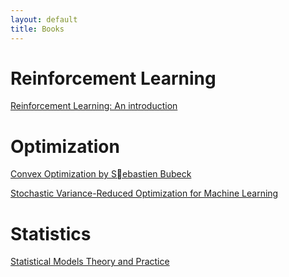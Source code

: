 ```yaml
---
layout: default
title: Books
---
```


[14]:http://webdocs.cs.ualberta.ca/~sutton/book/ebook/the-book.html
[1]: http://www.princeton.edu/~sbubeck/Bubeck14.pdf
[18]:http://www.di.ens.fr/~fbach/2017_SIOPT_NonX.pdf
[5]: http://www.amazon.com/Statistical-Models-Practice-David-Freedman/dp/0521743850

# Reinforcement Learning

[Reinforcement Learning: An introduction][14]

# Optimization

[Convex Optimization by Sebastien Bubeck][1]


[Stochastic Variance-Reduced Optimization for Machine Learning][18]

# Statistics

[Statistical Models Theory and Practice][5]
